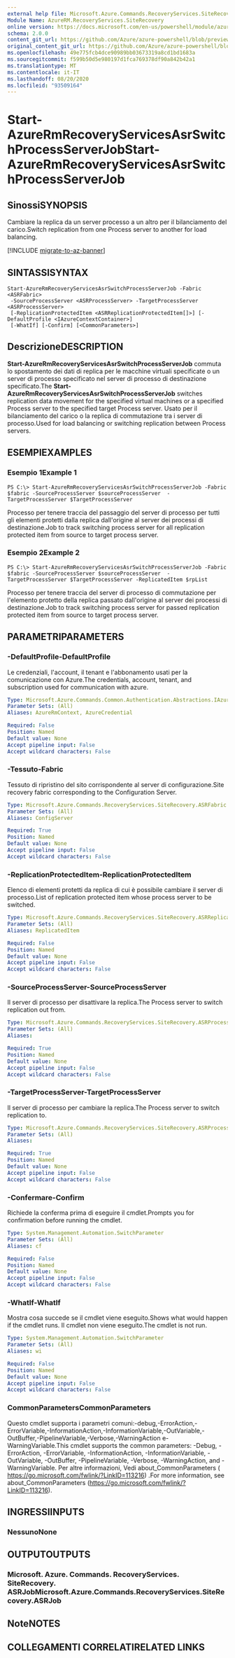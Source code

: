 ```yaml
---
external help file: Microsoft.Azure.Commands.RecoveryServices.SiteRecovery.dll-Help.xml
Module Name: AzureRM.RecoveryServices.SiteRecovery
online version: https://docs.microsoft.com/en-us/powershell/module/azurerm.recoveryservices.siterecovery/start-azurermrecoveryservicesasrswitchprocessserverjob
schema: 2.0.0
content_git_url: https://github.com/Azure/azure-powershell/blob/preview/src/ResourceManager/RecoveryServices/Commands.RecoveryServices.SiteRecovery/help/Start-AzureRmRecoveryServicesAsrSwitchProcessServerJob.md
original_content_git_url: https://github.com/Azure/azure-powershell/blob/preview/src/ResourceManager/RecoveryServices/Commands.RecoveryServices.SiteRecovery/help/Start-AzureRmRecoveryServicesAsrSwitchProcessServerJob.md
ms.openlocfilehash: 49e775fcb4dce90989bb03673319a8cd1bd1683a
ms.sourcegitcommit: f599b50d5e980197d1fca769378df90a842b42a1
ms.translationtype: MT
ms.contentlocale: it-IT
ms.lasthandoff: 08/20/2020
ms.locfileid: "93509164"
---
```

# <span data-ttu-id="f04e7-101">Start-AzureRmRecoveryServicesAsrSwitchProcessServerJob</span><span class="sxs-lookup"><span data-stu-id="f04e7-101">Start-AzureRmRecoveryServicesAsrSwitchProcessServerJob</span></span>

## <span data-ttu-id="f04e7-102">Sinossi</span><span class="sxs-lookup"><span data-stu-id="f04e7-102">SYNOPSIS</span></span>
<span data-ttu-id="f04e7-103">Cambiare la replica da un server processo a un altro per il bilanciamento del carico.</span><span class="sxs-lookup"><span data-stu-id="f04e7-103">Switch replication from one Process server to another for load balancing.</span></span>

[!INCLUDE [migrate-to-az-banner](../../includes/migrate-to-az-banner.md)]

## <span data-ttu-id="f04e7-104">SINTASSI</span><span class="sxs-lookup"><span data-stu-id="f04e7-104">SYNTAX</span></span>

```
Start-AzureRmRecoveryServicesAsrSwitchProcessServerJob -Fabric <ASRFabric>
 -SourceProcessServer <ASRProcessServer> -TargetProcessServer <ASRProcessServer>
 [-ReplicationProtectedItem <ASRReplicationProtectedItem[]>] [-DefaultProfile <IAzureContextContainer>]
 [-WhatIf] [-Confirm] [<CommonParameters>]
```

## <span data-ttu-id="f04e7-105">Descrizione</span><span class="sxs-lookup"><span data-stu-id="f04e7-105">DESCRIPTION</span></span>
<span data-ttu-id="f04e7-106">**Start-AzureRmRecoveryServicesAsrSwitchProcessServerJob** commuta lo spostamento dei dati di replica per le macchine virtuali specificate o un server di processo specificato nel server di processo di destinazione specificato.</span><span class="sxs-lookup"><span data-stu-id="f04e7-106">The **Start-AzureRmRecoveryServicesAsrSwitchProcessServerJob** switches replication data movement for the specified virtual machines or a specified Process server to the specified target Process server.</span></span> <span data-ttu-id="f04e7-107">Usato per il bilanciamento del carico o la replica di commutazione tra i server di processo.</span><span class="sxs-lookup"><span data-stu-id="f04e7-107">Used for load balancing or switching replication between Process servers.</span></span>

## <span data-ttu-id="f04e7-108">ESEMPI</span><span class="sxs-lookup"><span data-stu-id="f04e7-108">EXAMPLES</span></span>

### <span data-ttu-id="f04e7-109">Esempio 1</span><span class="sxs-lookup"><span data-stu-id="f04e7-109">Example 1</span></span>
```
PS C:\> Start-AzureRmRecoveryServicesAsrSwitchProcessServerJob -Fabric $fabric -SourceProcessServer $sourceProcessServer  -TargetProcessServer $TargetProcessServer
```

<span data-ttu-id="f04e7-110">Processo per tenere traccia del passaggio del server di processo per tutti gli elementi protetti dalla replica dall'origine al server dei processi di destinazione.</span><span class="sxs-lookup"><span data-stu-id="f04e7-110">Job to track switching process server for all replication protected item from source to target process server.</span></span>

### <span data-ttu-id="f04e7-111">Esempio 2</span><span class="sxs-lookup"><span data-stu-id="f04e7-111">Example 2</span></span>
```
PS C:\> Start-AzureRmRecoveryServicesAsrSwitchProcessServerJob -Fabric $fabric -SourceProcessServer $sourceProcessServer  -TargetProcessServer $TargetProcessServer -ReplicatedItem $rpList
```

<span data-ttu-id="f04e7-112">Processo per tenere traccia del server di processo di commutazione per l'elemento protetto della replica passato dall'origine al server dei processi di destinazione.</span><span class="sxs-lookup"><span data-stu-id="f04e7-112">Job to track switching process server for passed replication protected item from source to target process server.</span></span>

## <span data-ttu-id="f04e7-113">PARAMETRI</span><span class="sxs-lookup"><span data-stu-id="f04e7-113">PARAMETERS</span></span>

### <span data-ttu-id="f04e7-114">-DefaultProfile</span><span class="sxs-lookup"><span data-stu-id="f04e7-114">-DefaultProfile</span></span>
<span data-ttu-id="f04e7-115">Le credenziali, l'account, il tenant e l'abbonamento usati per la comunicazione con Azure.</span><span class="sxs-lookup"><span data-stu-id="f04e7-115">The credentials, account, tenant, and subscription used for communication with azure.</span></span>

```yaml
Type: Microsoft.Azure.Commands.Common.Authentication.Abstractions.IAzureContextContainer
Parameter Sets: (All)
Aliases: AzureRmContext, AzureCredential

Required: False
Position: Named
Default value: None
Accept pipeline input: False
Accept wildcard characters: False
```

### <span data-ttu-id="f04e7-116">-Tessuto</span><span class="sxs-lookup"><span data-stu-id="f04e7-116">-Fabric</span></span>
<span data-ttu-id="f04e7-117">Tessuto di ripristino del sito corrispondente al server di configurazione.</span><span class="sxs-lookup"><span data-stu-id="f04e7-117">Site recovery fabric corresponding to the Configuration Server.</span></span>

```yaml
Type: Microsoft.Azure.Commands.RecoveryServices.SiteRecovery.ASRFabric
Parameter Sets: (All)
Aliases: ConfigServer

Required: True
Position: Named
Default value: None
Accept pipeline input: False
Accept wildcard characters: False
```

### <span data-ttu-id="f04e7-118">-ReplicationProtectedItem</span><span class="sxs-lookup"><span data-stu-id="f04e7-118">-ReplicationProtectedItem</span></span>
<span data-ttu-id="f04e7-119">Elenco di elementi protetti da replica di cui è possibile cambiare il server di processo.</span><span class="sxs-lookup"><span data-stu-id="f04e7-119">List of replication protected item whose process server to be switched.</span></span>

```yaml
Type: Microsoft.Azure.Commands.RecoveryServices.SiteRecovery.ASRReplicationProtectedItem[]
Parameter Sets: (All)
Aliases: ReplicatedItem

Required: False
Position: Named
Default value: None
Accept pipeline input: False
Accept wildcard characters: False
```

### <span data-ttu-id="f04e7-120">-SourceProcessServer</span><span class="sxs-lookup"><span data-stu-id="f04e7-120">-SourceProcessServer</span></span>
<span data-ttu-id="f04e7-121">Il server di processo per disattivare la replica.</span><span class="sxs-lookup"><span data-stu-id="f04e7-121">The Process server to switch replication out from.</span></span>

```yaml
Type: Microsoft.Azure.Commands.RecoveryServices.SiteRecovery.ASRProcessServer
Parameter Sets: (All)
Aliases:

Required: True
Position: Named
Default value: None
Accept pipeline input: False
Accept wildcard characters: False
```

### <span data-ttu-id="f04e7-122">-TargetProcessServer</span><span class="sxs-lookup"><span data-stu-id="f04e7-122">-TargetProcessServer</span></span>
<span data-ttu-id="f04e7-123">Il server di processo per cambiare la replica.</span><span class="sxs-lookup"><span data-stu-id="f04e7-123">The Process server to switch replication to.</span></span>

```yaml
Type: Microsoft.Azure.Commands.RecoveryServices.SiteRecovery.ASRProcessServer
Parameter Sets: (All)
Aliases:

Required: True
Position: Named
Default value: None
Accept pipeline input: False
Accept wildcard characters: False
```

### <span data-ttu-id="f04e7-124">-Confermare</span><span class="sxs-lookup"><span data-stu-id="f04e7-124">-Confirm</span></span>
<span data-ttu-id="f04e7-125">Richiede la conferma prima di eseguire il cmdlet.</span><span class="sxs-lookup"><span data-stu-id="f04e7-125">Prompts you for confirmation before running the cmdlet.</span></span>

```yaml
Type: System.Management.Automation.SwitchParameter
Parameter Sets: (All)
Aliases: cf

Required: False
Position: Named
Default value: None
Accept pipeline input: False
Accept wildcard characters: False
```

### <span data-ttu-id="f04e7-126">-WhatIf</span><span class="sxs-lookup"><span data-stu-id="f04e7-126">-WhatIf</span></span>
<span data-ttu-id="f04e7-127">Mostra cosa succede se il cmdlet viene eseguito.</span><span class="sxs-lookup"><span data-stu-id="f04e7-127">Shows what would happen if the cmdlet runs.</span></span>
<span data-ttu-id="f04e7-128">Il cmdlet non viene eseguito.</span><span class="sxs-lookup"><span data-stu-id="f04e7-128">The cmdlet is not run.</span></span>

```yaml
Type: System.Management.Automation.SwitchParameter
Parameter Sets: (All)
Aliases: wi

Required: False
Position: Named
Default value: None
Accept pipeline input: False
Accept wildcard characters: False
```

### <span data-ttu-id="f04e7-129">CommonParameters</span><span class="sxs-lookup"><span data-stu-id="f04e7-129">CommonParameters</span></span>
<span data-ttu-id="f04e7-130">Questo cmdlet supporta i parametri comuni:-debug,-ErrorAction,-ErrorVariable,-InformationAction,-InformationVariable,-OutVariable,-OutBuffer,-PipelineVariable,-Verbose,-WarningAction e-WarningVariable.</span><span class="sxs-lookup"><span data-stu-id="f04e7-130">This cmdlet supports the common parameters: -Debug, -ErrorAction, -ErrorVariable, -InformationAction, -InformationVariable, -OutVariable, -OutBuffer, -PipelineVariable, -Verbose, -WarningAction, and -WarningVariable.</span></span> <span data-ttu-id="f04e7-131">Per altre informazioni, Vedi about_CommonParameters ( https://go.microsoft.com/fwlink/?LinkID=113216) .</span><span class="sxs-lookup"><span data-stu-id="f04e7-131">For more information, see about_CommonParameters (https://go.microsoft.com/fwlink/?LinkID=113216).</span></span>

## <span data-ttu-id="f04e7-132">INGRESSI</span><span class="sxs-lookup"><span data-stu-id="f04e7-132">INPUTS</span></span>

### <span data-ttu-id="f04e7-133">Nessuno</span><span class="sxs-lookup"><span data-stu-id="f04e7-133">None</span></span>

## <span data-ttu-id="f04e7-134">OUTPUT</span><span class="sxs-lookup"><span data-stu-id="f04e7-134">OUTPUTS</span></span>

### <span data-ttu-id="f04e7-135">Microsoft. Azure. Commands. RecoveryServices. SiteRecovery. ASRJob</span><span class="sxs-lookup"><span data-stu-id="f04e7-135">Microsoft.Azure.Commands.RecoveryServices.SiteRecovery.ASRJob</span></span>

## <span data-ttu-id="f04e7-136">Note</span><span class="sxs-lookup"><span data-stu-id="f04e7-136">NOTES</span></span>

## <span data-ttu-id="f04e7-137">COLLEGAMENTI CORRELATI</span><span class="sxs-lookup"><span data-stu-id="f04e7-137">RELATED LINKS</span></span>
